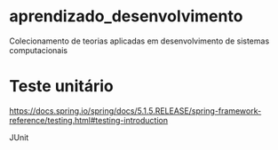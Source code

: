 # aprendizado_desenvolvimento
Colecionamento de teorias aplicadas em desenvolvimento de sistemas computacionais
# Teste unitário
https://docs.spring.io/spring/docs/5.1.5.RELEASE/spring-framework-reference/testing.html#testing-introduction

JUnit
